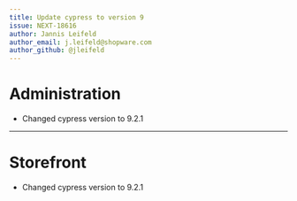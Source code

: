 ```yaml
---
title: Update cypress to version 9
issue: NEXT-18616
author: Jannis Leifeld
author_email: j.leifeld@shopware.com
author_github: @jleifeld
---
```

# Administration
* Changed cypress version to 9.2.1
___
# Storefront
* Changed cypress version to 9.2.1
